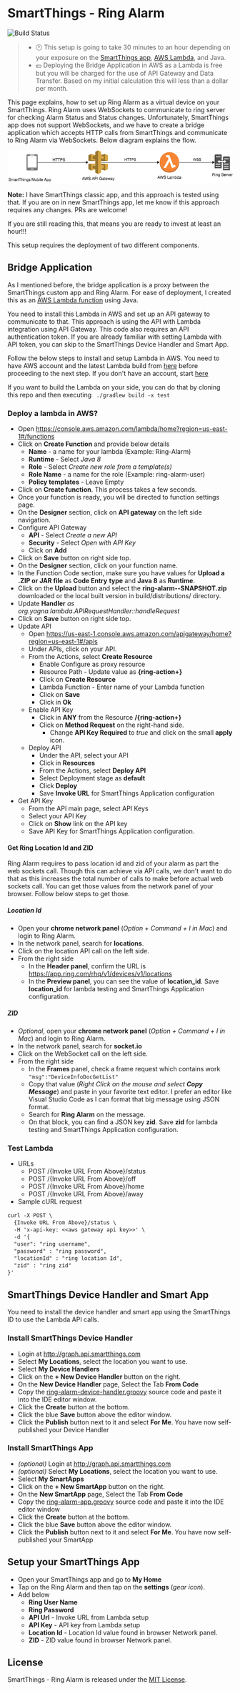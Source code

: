 # SmartThings - Ring Alarm

![Build Status](https://api.travis-ci.org/asishrs/smartthings-ringalarm.svg?branch=master "Build Status")


> - :clock1: This setup is going to take 30 minutes to an hour depending on your exposure on the [SmartThings app](https://docs.smartthings.com/en/latest/getting-started/first-smartapp.html), [AWS Lambda](https://aws.amazon.com/lambda/), and Java.
> - :dollar: Deploying the Bridge Application in AWS as a Lambda is free but you will be charged for the use of API Gateway and Data Transfer. Based on my initial calculation this will less than a dollar per month.

This page explains, how to set up Ring Alarm as a virtual device on your SmartThings. Ring Alarm uses WebSockets to communicate to ring server for checking Alarm Status and Status changes. Unfortunately, SmartThings app does not support WebSockets, and we have to create a bridge application which accepts HTTP calls from SmartThings and communicate to Ring Alarm via WebSockets. Below diagram explains the flow.

![SmartThings - Ring Alarm](images/SmartThings-Ring.png?raw=true "SmartThings - Ring Alarm")

**Note:** I have SmartThings classic app, and this approach is tested using that. If you are on in new SmartThings app, let me know if this approach requires any changes. PRs are welcome!

If you are still reading this,  that means you are ready to invest at least an hour!!!

This setup requires the deployment of two different components.

## Bridge Application
As I mentioned before, the bridge application is a proxy between the SmartThings custom app and Ring Alarm. For ease of deployment, I created this as an [AWS Lambda function](https://aws.amazon.com/lambda/) using Java.

You need to install this Lambda in AWS and set up an API gateway to communicate to that. This approach is using the API with Lambda integration using API Gateway. This code also requires an API authentication token. If you are already familiar with setting Lambda with API token, you can skip to the SmartThings Device Handler and Smart App.

Follow the below steps to install and setup Lambda in AWS. You need to have AWS  account and the latest Lambda build from [here](https://github.com/asishrs/smartthings-ringalarm/releases) before proceeding to the next step. If you don't have an account, start [here](https://aws.amazon.com/account/)

If you want to build the Lambda on your side, you can do that by cloning this repo and then executing ` ./gradlew build -x test`

### Deploy a lambda in AWS?
- Open https://console.aws.amazon.com/lambda/home?region=us-east-1#/functions
- Click on **Create Function** and provide below details
  * **Name** - a name for your lambda (Example: Ring-Alarm)
  * **Runtime** - Select *Java 8*
  * **Role** - Select *Create new role from a template(s)*
  * **Role Name** - a name for the role (Example: ring-alarm-user)
  * **Policy templates** - Leave Empty
- Click on **Create function**. This process takes a few seconds.
- Once your function is ready, you will be directed to function settings page.
- On the **Designer** section, click on **API gateway** on the left side navigation.
- Configure API Gateway
  * **API** - Select *Create a new API*
  * **Security** - Select *Open with API Key*
  * Click on **Add**
- Click on **Save** button on right side top.
- On the **Designer** section, click on your function name.
- In the Function Code section, make sure you have values for **Upload a .ZIP or JAR file** as **Code Entry** **type** and **Java 8** as **Runtime**.
- Click on the **Upload** button and select the **ring-alarm-<version>-SNAPSHOT.zip** downloaded  or the local built version in build/distributions/ directory.
- Update **Handler** *as org.yagna.lambda.APIRequestHandler::handleRequest*
- Click on **Save** button on right side top.
- Update API
  * Open https://us-east-1.console.aws.amazon.com/apigateway/home?region=us-east-1#/apis
  * Under APIs, click on your API.
  * From the Actions, select **Create Resource**
    * Enable Configure as proxy resource
    * Resource Path - Update value as **{ring-action+}**
    * Click on **Create Resource**
    * Lambda Function - Enter name of your Lambda function
    * Click on **Save**
    * Click in **Ok**
  * Enable API Key
    * Click in **ANY** from the Resource **/{ring-action+}**
    * Click on **Method Request** on the right-hand side.
      * Change **API Key Required** to *true* and click on the small **apply** icon.
  * Deploy API
    * Under the API, select your API
    * Click in **Resources**
    * From the Actions, select **Deploy API**
    * Select Deployment stage as **default**
    * Click **Deploy**
    * Save **Invoke URL** for SmartThings Application configuration
- Get API Key
  * From the API main page, select API Keys
  * Select your API Key
  * Click on **Show** link on the API key
  * Save API Key for SmartThings Application configuration.

#### Get Ring Location Id and ZID
Ring Alarm requires to pass location id and zid of your alarm as part the web sockets call. Though this can achieve via API calls, we don't want to do that as this increases the total number of calls to make before actual web sockets call. You can get those values from the network panel of your browser. Follow below steps to get those.

##### Location Id
- Open your **chrome network panel** (*Option + Command + I in Mac*) and login to Ring Alarm.
- In the network panel, search for **locations**.
- Click on the location API call on the left side.
- From the right side
  * In the **Header panel**, confirm the URL is https://app.ring.com/rhq/v1/devices/v1/locations
  * In the **Preview panel**, you can see the value of **location_id**. Save **location_id** for lambda testing and SmartThings Application configuration.

##### ZID
- *Optional*, open your **chrome network panel** (*Option + Command + I in Mac*) and login to Ring Alarm.
- In the network panel, search for **socket.io**
- Click on the WebSocket call on the left side.
- From the right side
  * In the **Frames** panel, check a frame request which contains work `"msg":"DeviceInfoDocGetList"`
  * Copy that value (*Right Click on the mouse and select **Copy Message***) and paste in your favorite text editor. I prefer an editor like Visual Studio Code as I can format that big message using JSON format.
  * Search for **Ring Alarm** on the message.
  * On that block, you can find a JSON key **zid**. Save **zid** for lambda testing and SmartThings Application configuration.

### Test Lambda
  * URLs
    * POST /{Invoke URL From Above}/status
    * POST /{Invoke URL From Above}/off
    * POST /{Invoke URL From Above}/home
    * POST /{Invoke URL From Above}/away
  * Sample cURL request
  ```
  curl -X POST \
    {Invoke URL From Above}/status \
    -H 'x-api-key: <<aws gateway api key>>' \
    -d '{
    "user": "ring username",
    "password" : "ring password",
    "locationId" : "ring location Id",
    "zid" : "ring zid"
  }'
  ```
## SmartThings Device Handler and Smart App
You need to install the device handler and smart app using the SmartThings ID to use the Lambda API calls.
### Install SmartThings Device Handler
 - Login at http://graph.api.smartthings.com
 - Select **My Locations**, select the location you want to use.
 - Select  **My Device Handlers**
 - Click on the **+ New Device Handler** button on the right.
 - On the **New Device Handler** page, Select the Tab **From Code**
  - Copy the [ring-alarm-device-handler.groovy](smartthings/ring-alarm-device-handler.groovy) source code and paste it into the IDE editor window.
  - Click the **Create** button at the bottom.
  - Click the blue **Save** button above the editor window.
  - Click the **Publish** button next to it and select **For Me**. You have now self-published your Device Handler

### Install SmartThings App
 - *(optional)* Login at http://graph.api.smartthings.com
 - *(optional)* Select **My Locations**, select the location you want to use.
 - Select **My SmartApps**
- Click on the **+ New SmartApp** button on the right.
- On the **New SmartApp**  page, Select the Tab **From Code**
- Copy the [ring-alarm-app.groovy](smartthings/ring-alarm-app.groovy) source code and paste it into the IDE editor window
- Click the **Create** button at the bottom.
- Click the blue **Save** button above the editor window.
- Click the **Publish** button next to it and select **For Me**. You have now self-published your SmartApp

## Setup your SmartThings App
- Open your SmartThings app and go to **My Home**
- Tap on the Ring Alarm and then tap on the **settings** (*gear icon*).
- Add below
  - **Ring User Name**
  - **Ring Password**
  - **API Url** - Invoke URL from Lambda setup
  - **API Key** - API key from Lambda setup
  - **Location Id** - Location Id value found in browser Network panel.
  - **ZID** - ZID value found in browser Network panel.

## License

SmartThings - Ring Alarm is released under the [MIT License](https://opensource.org/licenses/MIT).